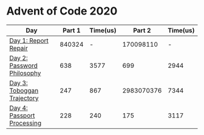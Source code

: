 # Advent of Code 2020

| Day                                          | Part 1 | Time(us) | Part 2     | Time(us) |
| -------------------------------------------- | ------ | -------- | ---------- | -------- |
| [Day 1: Report Repair](./src/days/d01)       | 840324 | -        | 170098110  | -        |
| [Day 2: Password Philosophy](./src/days/d02) | 638    | 3577     | 699        | 2944     |
| [Day 3: Toboggan Trajectory](./src/days/d03) | 247    | 867      | 2983070376 | 7344     |
| [Day 4: Passport Processing](./src/days/d04) | 228    | 240      | 175        | 3117     |
